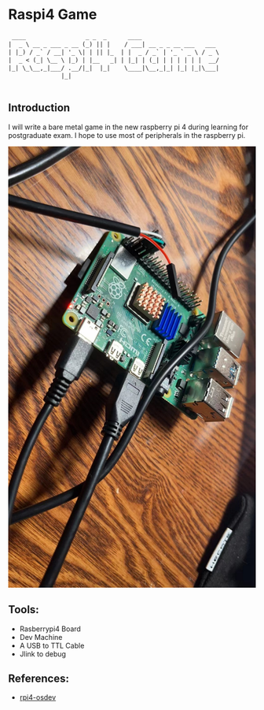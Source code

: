 # Raspi4 Game

```
 ____                 _ _  _      ____                      
|  _ \ __ _ ___ _ __ (_) || |    / ___| __ _ _ __ ___   ___ 
| |_) / _` / __| '_ \| | || |_  | |  _ / _` | '_ ` _ \ / _ \
|  _ < (_| \__ \ |_) | |__   _| | |_| | (_| | | | | | |  __/
|_| \_\__,_|___/ .__/|_|  |_|    \____|\__,_|_| |_| |_|\___|
               |_|                                          
                                                         
```

## Introduction

I will write a bare metal game in the new raspberry pi 4 during learning for postgraduate exam. I hope to use most of peripherals in the raspberry pi.

![](image/rasberrypi4.jpg)

## Tools:
- Rasberrypi4 Board
- Dev Machine
- A USB to TTL Cable
- Jlink to debug

## References:

- [rpi4-osdev](https://github.com/isometimes/rpi4-osdev)
